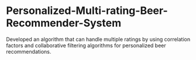 # Personalized-Multi-rating-Beer-Recommender-System
Developed an algorithm that can handle multiple ratings by using correlation factors and collaborative filtering algorithms for personalized beer recommendations.
